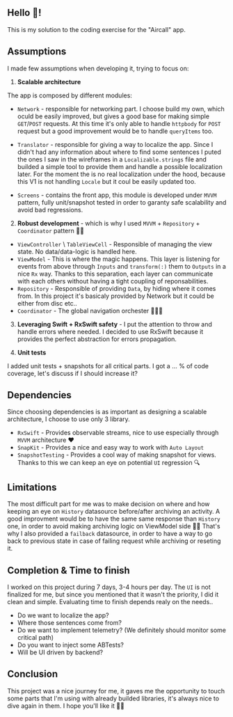 ## Hello 👋!

This is my solution to the coding exercise for the "Aircall" app.

## Assumptions

I made few assumptions when developing it, trying to focus on:

1. **Scalable architecture** 

The app is composed by different modules:

- `Network` - responsible for networking part. I choose build my own, which oculd be easily improved, but gives a good base for making simple `GET`/`POST` requests.
At this time it's only able to handle `httpbody` for `POST` request but a good improvement would be to handle `queryItems` too.

- `Translator` - responsible for giving a way to localize the app. Since I didn't had any information about where to find some sentences I puted the ones I saw in the wireframes in 
a `Localizable.strings` file and builded a simple tool to provide them and handle a possible localization later. For the moment the is no real localization under the hood, 
because this V1 is not handling `Locale` but it coul be easily updated too.

- `Screens` - contains the front app, this module is developed under `MVVM` pattern, fully unit/snapshot tested in order to garanty safe scalability and avoid bad regressions.

2. **Robust development** - which is why I used `MVVM` + `Repository` + `Coordinator` pattern 🏋️‍♀️

- `ViewController` \ `TableViewCell` - Responsible of managing the view state. No data/data-logic is handled here.
- `ViewModel` - This is where the magic happens. 
This layer is listening for events from above through `Inputs` and `transform(:)` them to `Outputs` in a nice `Rx` way. Thanks to this separation, 
each layer can communicate with each others without having a tight coupling of reponsabilities.
- `Repository` - Responsible of providing `Data`, by hiding where it comes from. In this project it's basicaly provided by Network but it could be either from disc etc..
- `Coordinator` - The global navigation orchester 👮🏻‍♂️

3. **Leveraging Swift + RxSwift safety** - I put the attention to throw and handle errors where needed.
I decided to use RxSwift because it provides the perfect abstraction for errors propagation.

4. **Unit tests** 

I added unit tests + snapshots for all critical parts.
I got a ... % of code coverage, let's discuss if I should increase it?

## Dependencies

Since choosing dependencies is as important as designing a scalable architecture, I choose to use only 3 library.

- `RxSwift` - Provides observable streams, nice to use especially through `MVVM` architecture ❤️
- `SnapKit` - Provides a nice and easy way to work with `Auto Layout`
- `SnapshotTesting` - Provides a cool way of making snapshot for views. Thanks to this we can keep an eye on potential `UI` regression 🔍

## Limitations

The most difficult part for me was to make decision on where and how keeping an eye on `History` datasource before/after archiving an activity.
A good improvment would be to have the same same response than `History` one, in order to avoid making archiving logic on ViewModel side 🤷‍♂️
That's why I also provided a `failback` datasource, in order to have a way to go back to previous state in case of failing request while archiving or reseting it.  

## Completion & Time to finish

I worked on this project during 7 days, 3-4 hours per day. The `UI` is not finalized for me, but since you mentioned that it wasn't the priority, I did it clean and simple.
Evaluating time to finish depends realy on the needs.. 
- Do we want to localize the app?
- Where those sentences come from?
- Do we want to implement  telemetry? (We definitely should monitor some critical path)
- Do you want to inject some ABTests?
- Will be UI driven by backend?

## Conclusion

This project was a nice journey for me, it gaves me the opportunity to touch some parts that I'm using with already builded libraries, it's always nice to dive again in them.
I hope you'll like it 🙇‍♂️
